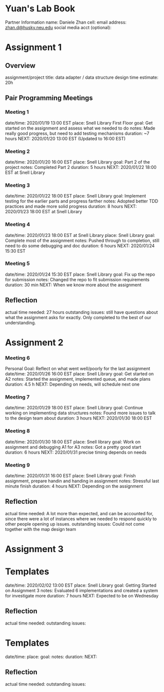 # Yuan's Lab Book


Partner Information
name: Daniele Zhan
cell:
email address: zhan.d@husky.neu.edu
social media acct (optional):


# Assignment 1
## Overview
assignment/project title: data adapter / data structure design
time estimate: 20h

## Pair Programming Meetings
### Meeting 1
date/time: 2020/01/19 13:00 EST
place: Snell Library First Floor
goal: Get started on the assignment and assess what we needed to do
notes: Made really good progress, but need to add testing mechanisms
duration: ~7 hours
NEXT: 2020/01/20 13:00 EST (Updated to 16:00 EST)

### Meeting 2
date/time: 2020/01/20 16:00 EST
place: Snell Library
goal: Part 2 of the project
notes: Completed Part 2
duration: 5 hours
NEXT: 2020/01/22 18:00 EST at Snell Library

### Meeting 3
date/time: 2020/01/22 18:00 EST
place: Snell Library
goal: Implement testing for the earlier parts and progress farther
notes: Adopted better TDD practices and made more solid progress
duration: 8 hours
NEXT: 2020/01/23 18:00 EST at Snell Library

### Meeting 4
date/time: 2020/01/23 18:00 EST at Snell Library
place: Snell Library
goal: Complete most of the assignment
notes: Pushed through to completion, still need to do some debugging and doc
duration: 6 hours
NEXT: 2020/01/24 15:30 EST


### Meeting 5
date/time: 2020/01/24 15:30 EST
place: Snell Library
goal: Fix up the repo for submission
notes: Changed the repo to fit submission requirements
duration: 30 min
NEXT: When we know more about the assignment


## Reflection
actual time needed: 27 hours
outstanding issues: still have questions about what the assignment asks for
exactly. Only completed to the best of our understanding.


# Assignment 2

### Meeting 6
Personal Goal: Reflect on what went well/poorly for the last assignment
date/time: 2020/01/26 16:00 EST
place: Snell Library
goal: Get started on A2
notes: Started the assignment, implemented queue, and made plans
duration: 4.5 h
NEXT: Depending on needs, will schedule next one

### Meeting 7
date/time: 2020/01/29 18:00 EST
place: Snell Library
goal: Continue working on implementing data structures
notes: Found more issues to talk to the design team about
duration: 3 hours
NEXT: 2020/01/30 18:00 EST

### Meeting 8
date/time: 2020/01/30 18:00 EST
place: Snell library
goal: Work on assignment and debugging A1 for A3
notes: Got a pretty good start
duration: 6 hours
NEXT: 2020/01/31 precise timing depends on needs

### Meeting 9
date/time: 2020/01/31 16:00 EST
place: Snell Library
goal: Finish assignment, prepare handin and handing in assignment
notes: Stressful last minute finish
duration: 4 hours
NEXT: Depending on the assignment


## Reflection
actual time needed: A lot more than expected, and can be accounted for, since
there were a lot of instances where we needed to respond quickly to other people
opening up issues.
outstanding issues: Could not come together with the map design team


# Assignment 3

# Templates
date/time: 2020/02/02 13:00 EST
place: Snell Library
goal: Getting Started on Assignment 3
notes: Evaluated 6 implementations and created a system for investigate more
duration: 7 hours
NEXT: Expected to be on Wednesday



## Reflection
actual time needed:
outstanding issues:


# Templates
date/time:
place:
goal:
notes:
duration:
NEXT: 


## Reflection
actual time needed:
outstanding issues:



